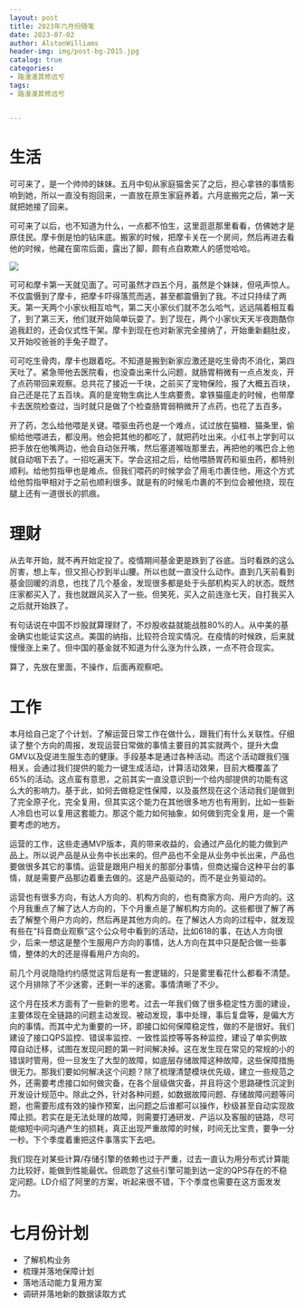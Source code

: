 ```yaml
---
layout: post
title: 2023年六月份随笔
date: 2023-07-02
author: AlstonWilliams
header-img: img/post-bg-2015.jpg
catalog: true
categories:
- 路漫漫其修远兮
tags:
- 路漫漫其修远兮


---
```


# 生活

可可来了，是一个帅帅的妹妹。五月中旬从家庭猫舍买了之后，担心拿铁的事情影响到她，所以一直没有抱回来，一直放在原生家庭养着。六月底搬完之后，第一天就把她接了回来。

可可来了以后，也不知道为什么，一点都不怕生，这里逛逛那里看看，仿佛她才是原住民。摩卡倒是怕的钻床底。搬家的时候，把摩卡关在一个房间，然后再进去看他的时候，他藏在窗帘后面，露出了脚，颇有点自欺欺人的感觉哈哈。

![](https://alstonwilliams.github.io/img/keke.jpeg)

可可和摩卡第一天就见面了。可可虽然才四五个月，虽然是个妹妹，但吼声惊人。不仅震慑到了摩卡，把摩卡吓得落荒而逃，甚至都震慑到了我。不过只持续了两天。第一天两个小家伙相互哈气，第二天小家伙们就不怎么哈气，远远隔着相互看了，到了第三天，他们就开始简单玩耍了。到了现在，两个小家伙天天半夜跑酷你追我赶的，还会仪式性干架。摩卡到现在也对新家完全接纳了，开始重新翻肚皮，又开始咬爸爸的手兔子蹬了。

可可吃生骨肉，摩卡也跟着吃。不知道是搬到新家应激还是吃生骨肉不消化，第四天吐了。紧急带他去医院看，也没查出来什么问题，就肠胃稍微有一点点发炎，开了点药带回来观察。总共花了接近一千块，之前买了宠物保险，报了大概五百块，自己还是花了五百块。真的是宠物生病比人生病要贵。拿铁猫瘟走的时候，也带摩卡去医院检查过，当时就只是做了个检查肠胃弱稍微开了点药，也花了五百多。

开了药，怎么给他喂是关键。喂驱虫药也是一个难点，试过放在猫粮、猫条里，偷偷给他喂进去，都没用。他会把其他的都吃了，就把药吐出来。小红书上学到可以把手放在他嘴两边，他会自动张开嘴，然后塞道喉咙那里去，再把他的嘴巴合上他就自动咽下去了。一招吃遍天下。学会这招之后，给他喂肠胃药和驱虫药，都特别顺利。给他剪指甲也是难点。但我们喂药的时候学会了用毛巾裹住他，用这个方式给他剪指甲相对于之前也顺利很多。就是有的时候毛巾裹的不到位会被他挠，现在腿上还有一道很长的抓痕。

# 理财

从去年开始，就不再开始定投了。疫情期间基金更是跌到了谷底。当时看跌的这么厉害，想上车，但又担心抄到半山腰。所以也就一直没什么动作。直到几天前看到基金回暖的消息，也找了几个基金，发现很多都是处于头部机构买入的状态。既然庄家都买入了，我也就跟风买入了一些。但笑死，买入之前连涨七天，自打我买入之后就开始跌了。

有句话说在中国不炒股就算理财了，不炒股收益就能战胜80%的人。从中美的基金确实也能证实这点。美国的纳指，比较符合现实情况。在疫情的时候跌，后来就慢慢涨上来了。但中国的基金就不知道为什么涨为什么跌，一点不符合现实。

算了，先放在里面，不操作，后面再观察吧。

# 工作

本月给自己定了个计划，了解运营日常工作在做什么，跟我们有什么关联性。仔细读了整个方向的周报，发现运营日常做的事情主要目的其实就两个，提升大盘GMV以及促进生服生态的健康。手段基本是通过各种活动。而这个活动跟我们强相关。会通过我们提供的能力一键生成活动，计算活动效果，目前大概覆盖了65%的活动。这点蛮有意思，之前其实一直没意识到一个给内部提供的功能有这么大的影响力。基于此，如何去做稳定性保障，以及虽然现在这个活动我们是做到了完全原子化，完全复用，但其实这个能力在其他很多地方也有用到，比如一些新人冷启也可以复用这套能力。那这个能力如何抽象，如何做到完全复用，是一个需要考虑的地方。

运营的工作，这些走通MVP版本，真的带来收益的，会通过产品化的能力做到产品上。所以说产品是从业务中长出来的。但产品也不全是从业务中长出来，产品也要做很多其它的事情。运营是跟用户相关的那部分事情，但商达撮合这种平台的事情，就是需要产品那边着重去做的。这是产品驱动的，而不是业务驱动的。

运营也有很多方向，有达人方向的、机构方向的，也有商家方向、用户方向的。这个月我重点了解了达人方向的，下个月重点是了解机构方向的。这些都很了解了再去了解整个用户方向的，然后再是其他方向的。在了解达人方向的过程中，就发现有些在“抖音商业观察”这个公众号中看到的活动，比如618的事，在达人方向很少，后来一想这是整个生服用户方向的事情，达人方向在其中只是配合做一些事情，整体的大的还是得看用户方向的。

前几个月说隐隐约约感觉这背后是有一套逻辑的，只是雾里看花什么都看不清楚。这个月排除了不少迷雾，还剩一半的迷雾。事情清晰了不少。

这个月在技术方面有了一些新的思考。过去一年我们做了很多稳定性方面的建设，主要体现在全链路的问题主动发现、被动发现，事中处理，事后复盘等，是偏大方向的事情。而其中尤为重要的一环，即接口如何保障稳定性，做的不是很好。我们建设了接口QPS监控、错误率监控、一致性监控等等各种监控，建设了单实例故障自动迁移，试图在发现问题的第一时间解决掉。这在发生现在常见的常规的小的错误时管用，但一旦发生了大型的故障，如底层存储故障这种故障，这些保障措施很无力。那我们要如何解决这个问题？除了梳理清楚模块优先级，建立一些规范之外，还需要考虑接口如何做灾备，在各个层级做灾备，并且将这个思路硬性沉淀到开发设计规范中。除此之外，针对各种问题，如数据故障问题、存储故障问题等问题，也需要形成有效的操作预案，出问题之后谁都可以操作，秒级甚至自动实现故障止损。若实在是无法处理的故障，则需要打通研发、产运以及客服的链路，尽可能缩短中间沟通产生的损耗，真正出现严重故障的时候，时间无比宝贵，要争一分一秒。下个季度着重把这件事落实下去吧。

我们现在对某些计算/存储引擎的依赖也过于严重，过去一直认为用分布式计算能力比较好，能做到性能最优。但疏忽了这些引擎可能到达一定的QPS存在的不稳定问题。LD介绍了阿里的方案，听起来很不错，下个季度也需要在这方面发发力。



# 七月份计划

- 了解机构业务
- 梳理并落地保障计划
- 落地活动能力复用方案
- 调研并落地新的数据读取方式